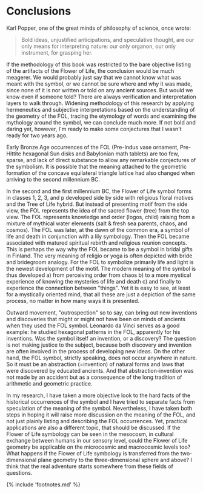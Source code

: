 # Conclusions

Karl Popper, one of the great minds of philosophy of science, once wrote:

> Bold ideas, unjustified anticipations, and speculative thought, are our only means for interpreting nature: our only organon, our only instrument, for grasping her.<!-- cite author="Karl Popper" title="The Logic of Scientific Discovery" date="1959" location="page 280" type="book" href="http://strangebeautiful.com/other-texts/popper-logic-scientific-discovery.pdf" -->

If the methodology of this book was restricted to the bare objective listing of the artifacts of the Flower of Life, the conclusion would be much meagerer. We would probably just say that we cannot know what was meant with the symbol, or we cannot be sure where and why it was made, since none of it is nor written or told on any ancient sources. But would we know even if someone told? There are always verification and interpretation layers to walk through. Widening methodology of this research by applying hermeneutics and subjective interpretations based on the understanding of the geometry of the FOL, tracing the etymology of words and examining the mythology around the symbol, we can conclude much more. If not bold and daring yet, however, I'm ready to make some conjectures that I wasn't ready for two years ago.

Early Bronze Age occurrences of the FOL (Pre-Indus vase ornament, Pre-Hittite hexagonal Sun disks and Babylonian math tablets) are too few, sparse, and lack of direct substance to allow any remarkable conjectures of the symbolism. It is possible that the meaning attached to the geometric formation of the concave equilateral triangle lattice had also changed when arriving to the second millennium BC.

In the second and the first millennium BC, the Flower of Life symbol forms in classes 1, 2, 3, and p developed side by side with religious floral motives and the Tree of Life hybrid. But instead of presenting motif from the side view, the FOL represents the idea of the sacred flower (tree) from the top view. The FOL represents knowledge and order (logos, child) raising from a mixture of mythical water elements (salt & fresh sea parents, chaos, and cosmos). The FOL was later, at the dawn of the common era, a symbol of life and death in conjunction with a lily symbology. Then the FOL became associated with matured spiritual rebirth and religious reunion concepts. This is perhaps the way why the FOL became to be a symbol in bridal gifts in Finland. The very meaning of religio or yoga is often depicted with bride and bridegroom analogy. For the FOL to symbolize primarily life and light is the newest development of the motif. The modern meaning of the symbol is thus developed a) from perceiving order from chaos b) to a more mystical experience of knowing the mysteries of life and death c) and finally to experience the connection between "things". Yet it is easy to see, at least for a mystically oriented mind, that all these are just a depiction of the same process, no matter in how many ways it is presented.

Outward movement, "outrospection" so to say, can bring out new inventions and discoveries that might or might not have been on minds of ancients when they used the FOL symbol. Leonardo da Vinci serves as a good example: he studied hexagonal patterns in the FOL, apparently for his inventions. Was the symbol itself an invention, or a discovery? The question is not making justice to the subject, because both discovery and invention are often involved in the process of developing new ideas. On the other hand, the FOL symbol, strictly speaking, does not occur anywhere in nature. So it must be an abstraction (=invention) of natural forms and laws that were discovered by educated ancients. And that abstraction-invention was not made by an accident but as a consequence of the long tradition of arithmetic and geometric practice.

In my research, I have taken a more objective look to the hard facts of the historical occurrences of the symbol and I have tried to separate facts from speculation of the meaning of the symbol. Nevertheless, I have taken both steps in hoping it will raise more discussion on the meaning of the FOL, and not just plainly listing and describing the FOL occurrences. Yet, practical applications are also a different topic, that should be discussed. If the Flower of Life symbology can be seen in the mesocosm, in cultural exchange between humans in our sensory level, could the Flower of Life geometry be applicable on the microcosmic and macrocosmic levels too? What happens if the Flower of Life symbology is transferred from the two-dimensional plane geometry to the three-dimensional sphere and above? I think that the real adventure starts somewhere from these fields of questions.

{% include 'footnotes.md' %}

